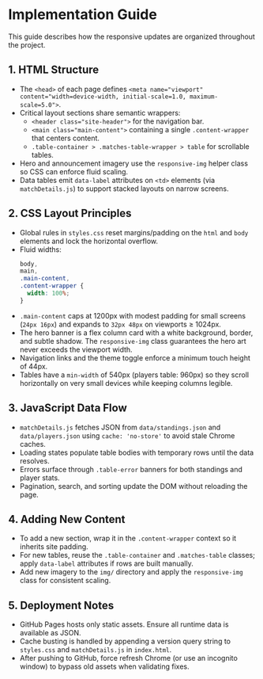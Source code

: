 # Implementation Guide

This guide describes how the responsive updates are organized throughout the project.

## 1. HTML Structure
- The `<head>` of each page defines `<meta name="viewport" content="width=device-width, initial-scale=1.0, maximum-scale=5.0">`.
- Critical layout sections share semantic wrappers:
  - `<header class="site-header">` for the navigation bar.
  - `<main class="main-content">` containing a single `.content-wrapper` that centers content.
  - `.table-container > .matches-table-wrapper > table` for scrollable tables.
- Hero and announcement imagery use the `responsive-img` helper class so CSS can enforce fluid scaling.
- Data tables emit `data-label` attributes on `<td>` elements (via `matchDetails.js`) to support stacked layouts on narrow screens.

## 2. CSS Layout Principles
- Global rules in `styles.css` reset margins/padding on the `html` and `body` elements and lock the horizontal overflow.
- Fluid widths:
  ```css
  body,
  main,
  .main-content,
  .content-wrapper {
    width: 100%;
  }
  ```
- `.main-content` caps at 1200px with modest padding for small screens (`24px 16px`) and expands to `32px 48px` on viewports ≥ 1024px.
- The hero banner is a flex column card with a white background, border, and subtle shadow. The `responsive-img` class guarantees the hero art never exceeds the viewport width.
- Navigation links and the theme toggle enforce a minimum touch height of 44px.
- Tables have a `min-width` of 540px (players table: 960px) so they scroll horizontally on very small devices while keeping columns legible.

## 3. JavaScript Data Flow
- `matchDetails.js` fetches JSON from `data/standings.json` and `data/players.json` using `cache: 'no-store'` to avoid stale Chrome caches.
- Loading states populate table bodies with temporary rows until the data resolves.
- Errors surface through `.table-error` banners for both standings and player stats.
- Pagination, search, and sorting update the DOM without reloading the page.

## 4. Adding New Content
- To add a new section, wrap it in the `.content-wrapper` context so it inherits site padding.
- For new tables, reuse the `.table-container` and `.matches-table` classes; apply `data-label` attributes if rows are built manually.
- Add new imagery to the `img/` directory and apply the `responsive-img` class for consistent scaling.

## 5. Deployment Notes
- GitHub Pages hosts only static assets. Ensure all runtime data is available as JSON.
- Cache busting is handled by appending a version query string to `styles.css` and `matchDetails.js` in `index.html`.
- After pushing to GitHub, force refresh Chrome (or use an incognito window) to bypass old assets when validating fixes.

